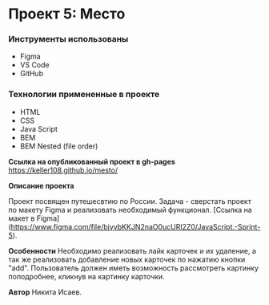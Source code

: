 # Проект 5: Место

### Инструменты использованы

* Figma
* VS Code
* GitHub

### Технологии примененные в проекте

* HTML
* CSS
* Java Script
* BEM
* BEM Nested (file order)

**Ссылка на опубликованный проект в gh-pages**
https://keller108.github.io/mesto/

**Описание проекта**

Проект посвящен путешесвтию по России. Задача - сверстать проект по макету Figma и реализовать необходимый функционал. [Ссылка на макет в Figma] (https://www.figma.com/file/bjyvbKKJN2naO0ucURl2Z0/JavaScript.-Sprint-5).

**Особенности**
Необходимо реализовать лайк карточек и их удаление, а так же реализовать добавление новых карточек по нажатию кнопки "add". Пользователь должен иметь возможность рассмотреть картинку поподробнее, кликнув на картинку карточки. 

**Автор**
Никита Исаев.
